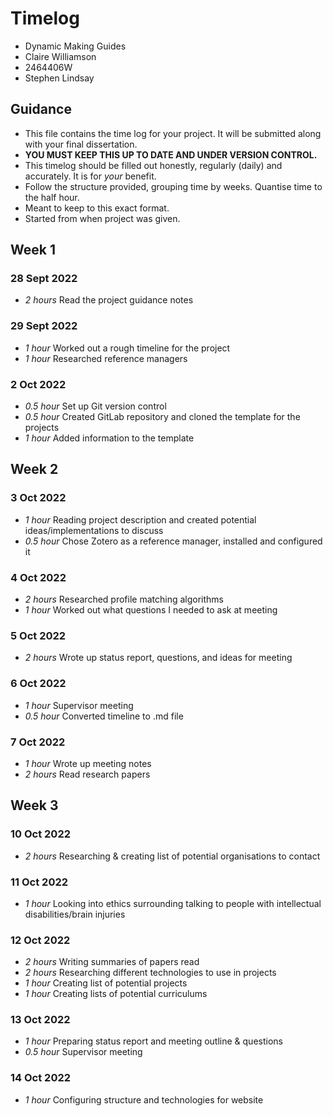 # Timelog

* Dynamic Making Guides
* Claire Williamson
* 2464406W
* Stephen Lindsay

## Guidance

* This file contains the time log for your project. It will be submitted along with your final dissertation.
* **YOU MUST KEEP THIS UP TO DATE AND UNDER VERSION CONTROL.**
* This timelog should be filled out honestly, regularly (daily) and accurately. It is for *your* benefit.
* Follow the structure provided, grouping time by weeks.  Quantise time to the half hour.
* Meant to keep to this exact format. 
* Started from when project was given.

## Week 1

### 28 Sept 2022

* *2 hours* Read the project guidance notes 

### 29 Sept 2022

* *1 hour* Worked out a rough timeline for the project
* *1 hour* Researched reference managers

### 2 Oct 2022

* *0.5 hour* Set up Git version control 
* *0.5 hour* Created GitLab repository and cloned the template for the projects
* *1 hour* Added information to the template 

## Week 2
### 3 Oct 2022

* *1 hour* Reading project description and created potential ideas/implementations to discuss
* *0.5 hour* Chose Zotero as a reference manager, installed and configured it

### 4 Oct 2022

* *2 hours* Researched profile matching algorithms
* *1 hour* Worked out what questions I needed to ask at meeting

### 5 Oct 2022

* *2 hours* Wrote up status report, questions, and ideas for meeting

### 6 Oct 2022

* *1 hour* Supervisor meeting
* *0.5 hour* Converted timeline to .md file

### 7 Oct 2022

* *1 hour* Wrote up meeting notes
* *2 hours* Read research papers

## Week 3
### 10 Oct 2022

* *2 hours* Researching & creating list of potential organisations to contact

### 11 Oct 2022
* *1 hour* Looking into ethics surrounding talking to people with intellectual disabilities/brain injuries 

### 12 Oct 2022
* *2 hours* Writing summaries of papers read
* *2 hours* Researching different technologies to use in projects
* *1 hour* Creating list of potential projects
* *1 hour* Creating lists of potential curriculums 

### 13 Oct 2022
* *1 hour* Preparing status report and meeting outline & questions
* *0.5 hour* Supervisor meeting

### 14 Oct 2022
* *1 hour* Configuring structure and technologies for website
